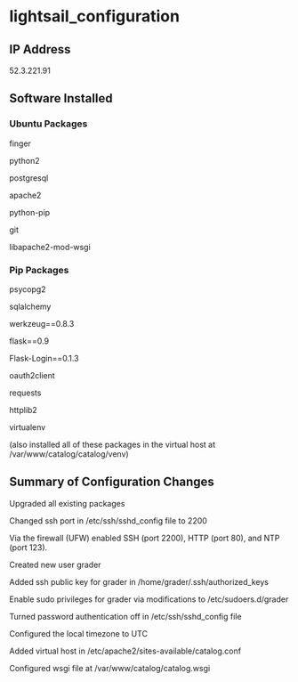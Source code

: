 # lightsail_configuration


## IP Address
52.3.221.91


## Software Installed

### Ubuntu Packages
finger

python2

postgresql

apache2

python-pip

git

libapache2-mod-wsgi

### Pip Packages
psycopg2

sqlalchemy

werkzeug==0.8.3

flask==0.9

Flask-Login==0.1.3

oauth2client

requests

httplib2

virtualenv

(also installed all of these packages in the virtual host at /var/www/catalog/catalog/venv)


## Summary of Configuration Changes
Upgraded all existing packages

Changed ssh port in /etc/ssh/sshd_config file to 2200

Via the firewall (UFW) enabled SSH (port 2200), HTTP (port 80), and NTP (port 123).

Created new user grader

Added ssh public key for grader in /home/grader/.ssh/authorized_keys

Enable sudo privileges for grader via modifications to /etc/sudoers.d/grader

Turned password authentication off in /etc/ssh/sshd_config file

Configured the local timezone to UTC

Added virtual host in /etc/apache2/sites-available/catalog.conf

Configured wsgi file at /var/www/catalog/catalog.wsgi
